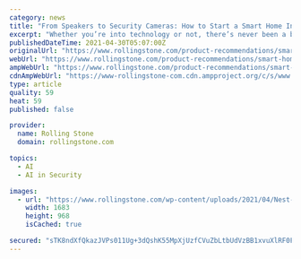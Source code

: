 ```yaml
---
category: news
title: "From Speakers to Security Cameras: How to Start a Smart Home In 2021"
excerpt: "Whether you’re into technology or not, there’s never been a better time to make your home smarter. In the past five years the prices of smart gadgets have fallen, and the hardware and software have become easier to use."
publishedDateTime: 2021-04-30T05:07:00Z
originalUrl: "https://www.rollingstone.com/product-recommendations/smart-home/best-smart-home-accessories-1162944/"
webUrl: "https://www.rollingstone.com/product-recommendations/smart-home/best-smart-home-accessories-1162944/"
ampWebUrl: "https://www.rollingstone.com/product-recommendations/smart-home/best-smart-home-accessories-1162944/amp/"
cdnAmpWebUrl: "https://www-rollingstone-com.cdn.ampproject.org/c/s/www.rollingstone.com/product-recommendations/smart-home/best-smart-home-accessories-1162944/amp/"
type: article
quality: 59
heat: 59
published: false

provider:
  name: Rolling Stone
  domain: rollingstone.com

topics:
  - AI
  - AI in Security

images:
  - url: "https://www.rollingstone.com/wp-content/uploads/2021/04/Nest-Audio-Speaker.png"
    width: 1683
    height: 968
    isCached: true

secured: "sTK8ndXfQkazJVPs011Ug+3dQshK55MpXjUzfCVuZbLtbUdVzBB1xvuXlRF0FXYOcpyc8OlaTei2zaIGAGd14rF8LMF6yJNJ8i88OnwG2o90nslTaiV6pL8mJ93ETErLb4M2AD4itAmUhB7ug2weP4ItP143GAmo+jkJGj+h8Fk4AOBl178iDI2uI1n7JCxJJh6pFJKrLZRi9/MgHX7Ik/6Pl27Y8NioxRYHHAmXbV9QTnhjGRgUJGAypH/RD9Yx4Ny9+nJEAayPSCE7i1M+6aa4FyLyPblH1f5XfN9W/DoH9yAy7Eyqt+qyPnjQcRjqWsZwNy7hlI7QHbM3RSqkFqX/LZ5eKD92IayEQeX0m60=;NXQvN8Yzdv1PQ6UIJqp0Zw=="
---
```


